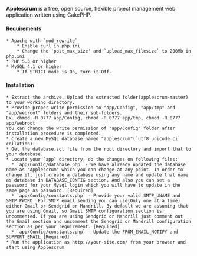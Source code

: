 **Applescrum** is a free, open source, flexible project management web application written using CakePHP.

#### Requirements
    * Apache with `mod_rewrite`
    	* Enable curl in php.ini
    	* Change the 'post_max_size' and `upload_max_filesize` to 200Mb in php.ini
    * PHP 5.3 or higher
    * MySQL 4.1 or higher
		* If STRICT mode is On, turn it Off.

#### Installation
    * Extract the archive. Upload the extracted folder(applescrum-master) to your working directory.
    * Provide proper write permission to "app/Config", "app/tmp" and "app/webroot" folders and their sub-folders.
	Ex. chmod -R 0777 app/Config, chmod -R 0777 app/tmp, chmod -R 0777 app/webroot
	You can change the write permission of "app/Config" folder after installation procedure is completed.
    * Create a new MySQL database named "applescrum"(`utf8_unicode_ci` collation).
    * Get the database.sql file from the root directory and import that to your database.
    * Locate your `app` directory, do the changes on following files:
	  * `app/Config/database.php` - We have already updated the database name as "Applescrum" which you can change at any point. In order to change it, just create a database using any name and update that name as database in DATABASE_CONFIG section. And also you can set a password for your Mysql login which you will have to update in the same page as password. [Required]
	  * `app/Config/constants.php` - Provide your valid SMTP_UNAME and SMTP_PWORD. For SMTP email sending you can use(Only one at a time) either Gmail or Sendgrid or Mandrill. By default we are assuming that you are using Gmail, so Gmail SMTP configuration section is uncommented. If you are using Sendgrid or Mandrill just comment out the Gmail section and uncomment the Sendgrid or Mandrill configuration section as per your requirement. [Required]
	  * `app/Config/constants.php` - Update the FROM_EMAIL_NOTIFY and SUPPORT_EMAIL [Required]
    * Run the application as http://your-site.com/ from your browser and start using Applescrum
    
